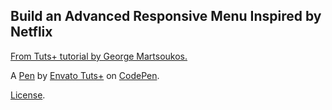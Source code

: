 Build an Advanced Responsive Menu Inspired by Netflix
-----------------------------------------------------
[From Tuts+ tutorial by George Martsoukos.](https://webdesign.tutsplus.com/tutorials/take-inspiration-from-netflix-and-build-an-advanced-responsive-menu--cms-33501)

A [Pen](https://codepen.io/tutsplus/pen/xoaRmr) by [Envato Tuts+](https://codepen.io/tutsplus) on [CodePen](https://codepen.io).

[License](https://codepen.io/license/pen/xoaRmr).